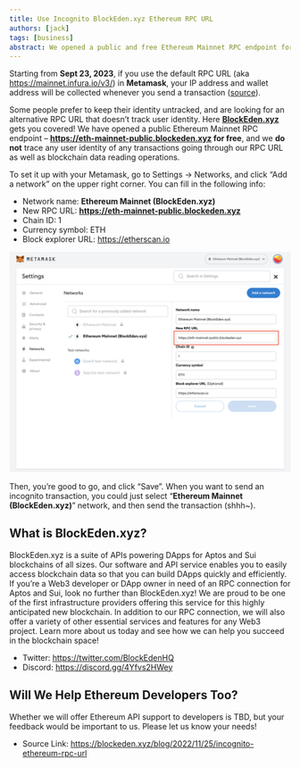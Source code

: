 ```yaml
---
title: Use Incognito BlockEden.xyz Ethereum RPC URL
authors: [jack]
tags: [business]
abstract: We opened a public and free Ethereum Mainnet RPC endpoint for Metamask clients who want to keep their transactions untracked.
---
```


Starting from **Sept 23, 2023**, if you use the default RPC URL (aka https://mainnet.infura.io/v3/) in **Metamask**, your IP address and wallet address will be collected whenever you send a transaction ([source](https://cointelegraph.com/news/metamask-will-start-collecting-user-ip-addresses)).

Some people prefer to keep their identity untracked, and are looking for an alternative RPC URL that doesn’t track user identity. Here **[BlockEden.xyz](https://blockeden.xyz)** gets you covered! We have opened a public Ethereum Mainnet RPC endpoint – **https://eth-mainnet-public.blockeden.xyz for free**, and we **do not** trace any user identity of any transactions going through our RPC URL as well as blockchain data reading operations.

To set it up with your Metamask, go to Settings -> Networks, and click “Add a network” on the upper right corner. You can fill in the following info:
- Network name: **Ethereum Mainnet (BlockEden.xyz)**
- New RPC URL: **https://eth-mainnet-public.blockeden.xyz**
- Chain ID: 1
- Currency symbol: ETH
- Block explorer URL: https://etherscan.io

![Setup BlockEden.xyz ethereum rpc url in Metamask](./metamask-network-setup.png)

Then, you’re good to go, and click “Save”. When you want to send an incognito transaction, you could just select “**Ethereum Mainnet (BlockEden.xyz)**” network, and then send the transaction (shhh~).

## What is BlockEden.xyz?

BlockEden.xyz is a suite of APIs powering DApps for Aptos and Sui blockchains of all sizes. Our software and API service enables you to easily access blockchain data so that you can build DApps quickly and efficiently.
If you’re a Web3 developer or DApp owner in need of an RPC connection for Aptos and Sui, look no further than BlockEden.xyz! We are proud to be one of the first infrastructure providers offering this service for this highly anticipated new blockchain. In addition to our RPC connection, we will also offer a variety of other essential services and features for any Web3 project. Learn more about us today and see how we can help you succeed in the blockchain space!

- Twitter: https://twitter.com/BlockEdenHQ
- Discord: https://discord.gg/4Yfvs2HWey

## Will We Help Ethereum Developers Too?
Whether we will offer Ethereum API support to developers is TBD, but your feedback would be important to us. Please let us know your needs!

- Source Link: https://blockeden.xyz/blog/2022/11/25/incognito-ethereum-rpc-url

